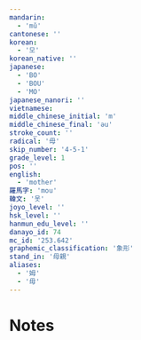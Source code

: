 ```yaml
---
mandarin:
  - 'mǔ'
cantonese: ''
korean:
  - '모'
korean_native: ''
japanese:
  - 'BO'
  - 'BOU'
  - 'MO'
japanese_nanori: ''
vietnamese:
middle_chinese_initial: 'm'
middle_chinese_final: 'əu'
stroke_count: ''
radical: '毋'
skip_number: '4-5-1'
grade_level: 1
pos: ''
english:
  - 'mother'
羅馬字: 'mou'
韓文: '못'
joyo_level: ''
hsk_level: ''
hanmun_edu_level: ''
danayo_id: 74
mc_id: '253.642'
graphemic_classification: '象形'
stand_in: '母親'
aliases:
  - '姆'
  - '毋'
---
```


# Notes
